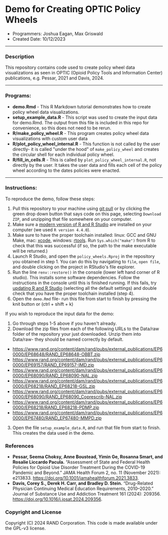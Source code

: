 
# Demo for Creating OPTIC Policy Wheels

* Programmers: Joshua Eagan, Max Griswald
* Created Date: 10/12/2023

---

### Description

This repository contains code used to create policy wheel data visualizations as seen in OPTIC (Opioid Policy Tools and Information Center) publications, e.g. Pessar, 2021 and Davis, 2024.

---

### Programs:

* **demo.Rmd** - This R Markdown tutorial demonstrates how to create policy wheel data visualizations.
* **setup_example_data.R** - This script was used to create the input data for demo.Rmd. The output from this file is included in this repo for convenience, so this does not need to be rerun.
* **R/make_policy_wheel.R** - This program creates policy wheel data visualizations with custom user data
* **R/plot_policy_wheel_internal.R** - This function is not called by the user directly- it is called "under the hood" of `make_policy_wheel` and creates the circular shell for each individual policy wheel.
* **R/fill_in_cells.R** - This is called by `plot_policy_wheel_internal.R`, not directly by the user. It takes the user data and fills each cell of the policy wheel according to the dates policies were enacted.

---

### Instructions:

To reproduce the demo, follow these steps:

1. Pull this repository to your machine using [git pull](https://github.com/git-guides/git-pull) or by clicking the green drop down button that says code on this page, selecting `Download ZIP`, and unzipping that file somewhere on your computer.
2. Make sure a [modern version of R and R Studio](https://posit.co/download/rstudio-desktop/) are installed on your computer (we used `R version 4.4.0`).
3. Make sure to have the proper toolchain installed: linux: GCC and GNU Make, mac: [xcode](https://developer.apple.com/xcode/resources/), windows: [rtools](https://cran.r-project.org/bin/windows/Rtools/rtools43/files/). Run `Sys.which("make")` from R to check that this was successful (if so, the path to the make executable will be returned.)
4. Launch R Studio, and open the `policy_wheels.Rproj` in the repository you obtained in step 1. You can do this by navigating to `file`, `open file`, and double clicking on the project in RStudio's file explorer.
5. Run the line `renv::restore()` in the console (lower left hand corner of R studio). This installs some software dependencies. Follow the instructions in the console until this is finished running. If this fails, try [updating R and R Studio](https://posit.co/download/rstudio-desktop/) (selecting all the default settings) and double check that you have the proper toolchain installed (step 4).
6. Open the `demo.Rmd` file- run this file from start to finish by pressing the knit button or (ctrl + shift + k)

If you wish to reproduce the input data for the demo:

1. Go through steps 1-5 above if you haven't already. 
2. Download the zip files from each of the following URLs to the Data/raw folder of the repository your just downloaded. Unzip them into Data/raw- they should be named correctly by default.

* https://www.rand.org/content/dam/rand/pubs/external_publications/EP60000/EP68648/RAND_EP68648-OBBT.zip
* https://www.rand.org/content/dam/rand/pubs/external_publications/EP60000/EP69157/RAND_EP69157-IMD.zip
* https://www.rand.org/content/dam/rand/pubs/external_publications/EP60000/EP68090/RAND_EP68090-NAL.zip
* https://www.rand.org/content/dam/rand/pubs/external_publications/EP60000/EP68218/RAND_EP68218-GSL.zip
* https://www.rand.org/content/dam/rand/pubs/external_publications/EP60000/EP68090/RAND_EP68090_Coprescrib-NAL.zip
* https://www.rand.org/content/dam/rand/pubs/external_publications/EP60000/EP68218/RAND_EP68218-PDMP.zip
* https://www.rand.org/content/dam/rand/pubs/external_publications/EP60000/EP67480/RAND_EP67480-MMPD.zip
3. Open the file `setup_example_data.R`, and run that file from start to finish. This creates the data used in the demo. 

### References
- **Pessar, Seema Choksy, Anne Boustead, Yimin Ge, Rosanna Smart, and Rosalie Liccardo Pacula.** “Assessment of State and Federal Health Policies for Opioid Use Disorder Treatment During the COVID-19 Pandemic and Beyond.” JAMA Health Forum 2, no. 11 (November 2021): e213833. https://doi.org/10.1001/jamahealthforum.2021.3833.
- **Davis, Corey S., Derek H. Carr, and Bradley D. Stein.** “Drug-Related Physician Continuing Medical Education Requirements, 2010–2020.” Journal of Substance Use and Addiction Treatment 161 (2024): 209356. https://doi.org/10.1016/j.josat.2024.209356.

### Copyright and License
Copyright (C) 2024 RAND Corporation. This code is made available under the GPL-v3 license.
